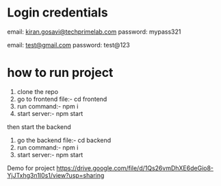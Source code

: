 # Login credentials

email: kiran.gosavi@techprimelab.com
password: mypass321

email: test@gmail.com
password: test@123

# how to run project

1. clone the repo 
2. go to frontend file:- cd frontend
3. run command:- npm i
4. start server:- npm start

then start the backend 
1. go the backend file:- cd backend
2. run command:- npm i
3. start server:- npm start

Demo for project
https://drive.google.com/file/d/1Qs26vmDhXE6deGio8-YjJTxhg3n1I0s1/view?usp=sharing